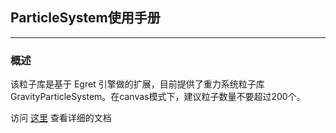 ## ParticleSystem使用手册

------------------


### 概述
该粒子库是基于 Egret 引擎做的扩展，目前提供了重力系统粒子库 GravityParticleSystem。在canvas模式下，建议粒子数量不要超过200个。

访问 [这里](https://docs.egret.com/feather/docs/particle/introduction) 查看详细的文档

